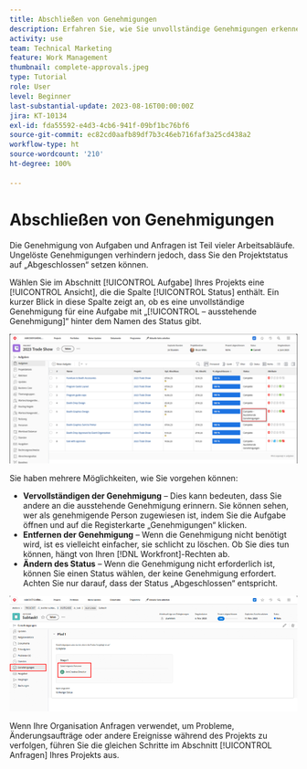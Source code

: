 ```yaml
---
title: Abschließen von Genehmigungen
description: Erfahren Sie, wie Sie unvollständige Genehmigungen erkennen und lösen, damit Sie Ihr Projekt in [!DNL  Workfront]abschließen können.
activity: use
team: Technical Marketing
feature: Work Management
thumbnail: complete-approvals.jpeg
type: Tutorial
role: User
level: Beginner
last-substantial-update: 2023-08-16T00:00:00Z
jira: KT-10134
exl-id: fda55592-e4d3-4cb6-941f-09bf1bc76bf6
source-git-commit: ec82cd0aafb89df7b3c46eb716faf3a25cd438a2
workflow-type: ht
source-wordcount: '210'
ht-degree: 100%

---
```


# Abschließen von Genehmigungen

Die Genehmigung von Aufgaben und Anfragen ist Teil vieler Arbeitsabläufe. Ungelöste Genehmigungen verhindern jedoch, dass Sie den Projektstatus auf „Abgeschlossen“ setzen können.

Wählen Sie im Abschnitt [!UICONTROL Aufgabe] Ihres Projekts eine [!UICONTROL Ansicht], die die Spalte [!UICONTROL Status] enthält. Ein kurzer Blick in diese Spalte zeigt an, ob es eine unvollständige Genehmigung für eine Aufgabe mit „[!UICONTROL – ausstehende Genehmigung]“ hinter dem Namen des Status gibt.

![Projekt mit unvollständiger Genehmigung](assets/approval-pending.png)

Sie haben mehrere Möglichkeiten, wie Sie vorgehen können:

* **Vervollständigen der Genehmigung** – Dies kann bedeuten, dass Sie andere an die ausstehende Genehmigung erinnern. Sie können sehen, wer als genehmigende Person zugewiesen ist, indem Sie die Aufgabe öffnen und auf die Registerkarte „Genehmigungen“ klicken.
* **Entfernen der Genehmigung** – Wenn die Genehmigung nicht benötigt wird, ist es vielleicht einfacher, sie schlicht zu löschen. Ob Sie dies tun können, hängt von Ihren [!DNL Workfront]-Rechten ab.
* **Ändern des Status** – Wenn die Genehmigung nicht erforderlich ist, können Sie einen Status wählen, der keine Genehmigung erfordert. Achten Sie nur darauf, dass der Status „Abgeschlossen“ entspricht.

![Projekt, das die genehmigenden Personen für Aufgaben zeigt](assets/task-approvers.png)

Wenn Ihre Organisation Anfragen verwendet, um Probleme, Änderungsaufträge oder andere Ereignisse während des Projekts zu verfolgen, führen Sie die gleichen Schritte im Abschnitt [!UICONTROL Anfragen] Ihres Projekts aus.
